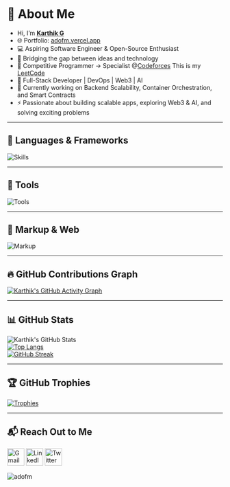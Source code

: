 # 👋 About Me  
- Hi, I’m [**Karthik G**](https://github.com/adofm)  
- 🌐 Portfolio: [adofm.vercel.app](https://adofm.vercel.app)  
- 💻 Aspiring Software Engineer & Open-Source Enthusiast  
- 🎯 Bridging the gap between ideas and technology  
- 👾 Competitive Programmer -> Specialist @[Codeforces](https://codeforces.com/profile/adofm) This is my [LeetCode](https://leetcode.com/adofm)  
- 🚀 Full-Stack Developer | DevOps | Web3 | AI  
- 🧠 Currently working on Backend Scalability, Container Orchestration, and Smart Contracts  
- ⚡ Passionate about building scalable apps, exploring Web3 & AI, and solving exciting problems

---

## 🧠 Languages & Frameworks  
![Skills](https://skillicons.dev/icons?i=c,cpp,py,java,js,ts,html,css,react,next,go,solidity,express,nodejs,postgres,mysql,tailwind,materialui,nginx,regex,bash,pytorch,aws)

---

## 🧰 Tools  
![Tools](https://skillicons.dev/icons?i=git,github,gitlab,linux,windows,apple,arduino,raspberrypi,vscode,visualstudio,firebase,postman,npm,redis,stackoverflow,githubactions,discord)

---

## 📝 Markup & Web  
![Markup](https://skillicons.dev/icons?i=html,md)

---

## 🔥 GitHub Contributions Graph  
[![Karthik's GitHub Activity Graph](https://github-readme-activity-graph.vercel.app/graph?username=adofm&theme=github-dark)](https://github.com/adofm)

---

## 📊 GitHub Stats  
![Karthik's GitHub Stats](https://github-readme-stats.vercel.app/api?username=adofm&show_icons=true&theme=dark&hide_border=false)  
[![Top Langs](https://github-readme-stats.vercel.app/api/top-langs/?username=adofm&layout=compact&theme=dark)](https://github.com/adofm)  
[![GitHub Streak](https://github-readme-streak-stats.herokuapp.com?user=adofm&theme=dark)](https://git.io/streak-stats)  

---

## 🏆 GitHub Trophies  
[![Trophies](https://github-profile-trophy.vercel.app/?username=adofm&theme=darkhub&no-frame=true&title=Stars,Commits,Followers,Repositories,PullRequest,Issues)](https://github.com/ryo-ma/github-profile-trophy)

---

## 📬 Reach Out to Me  
<a href="mailto:karthik.maniam008@gmail.com"><img src="https://i.ibb.co/vD0fmh5/iconizer-icons8-gmail.png" alt="Gmail" height="40"></a>
<a href="https://www.linkedin.com/in/adofm/"><img src="https://skillicons.dev/icons?i=linkedin" alt="LinkedIn" height="40"></a>
<a href="https://twitter.com/adofm9"><img src="https://skillicons.dev/icons?i=twitter" alt="Twitter" height="40"></a>

<p align="left">
  <img src="https://komarev.com/ghpvc/?username=adofm&label=Profile%20views&color=0e75b6&style=flat" alt="adofm" />
</p>
